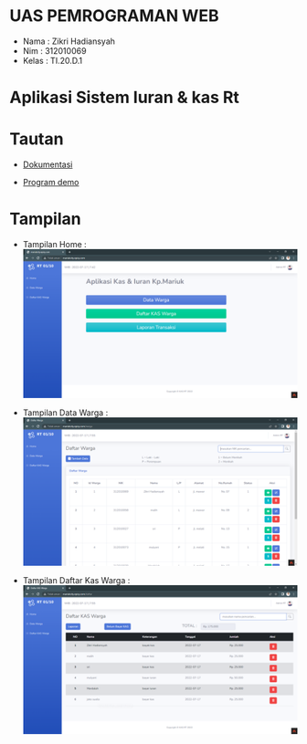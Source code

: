 # UAS PEMROGRAMAN WEB

- Nama : Zikri Hadiansyah
- Nim : 312010069
- Kelas : TI.20.D.1

# Aplikasi Sistem Iuran & kas Rt

# Tautan

- [ Dokumentasi ](http://youtu.be/c8JSgOWPn-I?hd=1)

- [ Program demo ](http://mariukcity.epizy.com/)

# Tampilan

- Tampilan Home :
  ![p](screenshot/ss1.png)

- Tampilan Data Warga :
  ![p](screenshot/ss2.png)

- Tampilan Daftar Kas Warga :
  ![p](screenshot/ss3.png)

